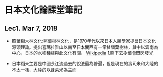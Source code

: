# 日本文化論課堂筆記

## Lec1. Mar 7, 2018

* 照葉樹木林文化:照葉樹林文化，是1970年代以來日本人類學家提出日本文化源頭理論。提出喜瑪拉雅山以南至日本關西有一常綠闊葉樹林，其中以雲南為中心，日本的水稻種植與此文化有關。
[Wikipedia](https://zh.wikipedia.org/wiki/%E7%85%A7%E8%91%89%E6%A8%B9%E6%9E%97%E6%96%87%E5%8C%96)
1.照下去樹葉會閃閃發光

* 日本稻米主要是中國長江流過去的說法最為普遍，但是現在的壽司米和大陸的不太一樣，大陸的以蓬萊米為主而 						
